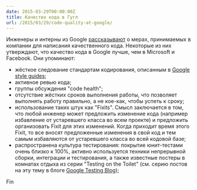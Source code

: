 ```yaml
---
date: 2015-03-29T00:00:00Z
title: Качество кода в Гугл
url: /2015/03/29/code-quality-at-google/
---
```


Инженеры и интерны из Google [рассказывают](https://www.quora.com/What-is-the-code-quality-at-Google-like)
о мерах, принимаемых в компании для написания качественного кода.
Некоторые из них утверждают, что качество кода в Google лучше,
чем в Microsoft и Facebook. Они упоминают:

* жёсткое следование стандартам кодирования, описанным в [Google style guides](https://code.google.com/p/google-styleguide/);
* активное ревью кода;
* группы обсуждения "code health";
* отсутствие жёстких сроков выполнения работы, что позволяет выполнять работу правильно,
а не кое-как, чтобы успеть к сроку;
* использование таких штук как "Fixits". Смысл заключается в том, что
любой инженер может предложить изменение кода (например избавление от устаревшего класса во всем проекте)
и предложить организовать Fixit для этих изменений. Когда приходит время
этого Fixit, то все вносят предложенные изменения в свой код и тем самым избавляются от
устаревшего класса во всей кодовой базе;
* распространена культура тестирования: покрытие юнит-тестами очень близко к 100%,
активно используется техники непрерывной сборки, интеграции и тестирования,
а также известные постеры в комнатах отдыха из серии "Testing on the Toilet"
(см. серию постов на эту тему в блоге [Google Testing Blog](http://googletesting.blogspot.ru/search/label/TotT));

Fin
